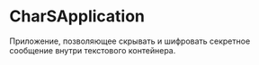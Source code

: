 # CharSApplication
Приложение, позволяющее скрывать и шифровать секретное сообщение внутри текстового контейнера.
